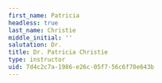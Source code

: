 ```yaml
---
first_name: Patricia
headless: true
last_name: Christie
middle_initial: ''
salutation: Dr.
title: Dr. Patricia Christie
type: instructor
uid: 7d4c2c7a-1986-e26c-05f7-56c6f78e643b
---
```

